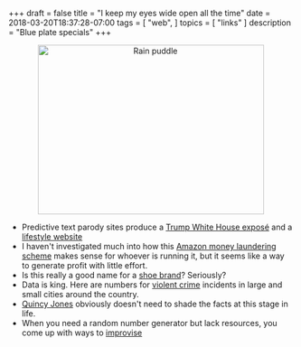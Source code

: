 +++
draft = false
title = "I keep my eyes wide open all the time"
date = 2018-03-20T18:37:28-07:00
tags = [
  "web",
]
topics = [
  "links"
]
description = "Blue plate specials"
+++

<div align="center"><img src="/abovethefold/dreamstime_xxl_91785348.jpg" alt="Rain puddle" width="400" height="300" /></div>

* Predictive text parody sites produce a
[Trump White House exposé](http://www.iflscience.com/technology/this-is-what-happens-when-an-ai-bot-attempts-to-rewrite-fire-and-fury/) and a
[lifestyle website](http://www.iflscience.com/health-and-medicine/ai-attempts-to-write-goopstyle-website-and-its-both-ludicrous-and-scarily-convincing/)
* I haven't investigated much into how this
[Amazon money laundering scheme](https://krebsonsecurity.com/2018/02/money-laundering-via-author-impersonation-on-amazon/)
makes sense for whoever is running it, but it seems like a way to generate
profit with little effort.
* Is this really a good name for a
[shoe brand](https://www.kurufootwear.com/why-kuru)? Seriously?
* Data is king. Here are numbers for
[violent crime](http://chicago.cbslocal.com/691526-2/)
incidents in large and small cities around the country.
* [Quincy Jones](http://www.vulture.com/2018/02/quincy-jones-in-conversation.html)
obviously doesn't need to shade the facts at this stage in life.
* When you need a random number generator but lack resources, you come up
with ways to
[improvise](https://waypoint.vice.com/en_us/article/padk7z/how-inmates-play-tabletop-rpgs-in-prisons-where-dice-are-contraband)
